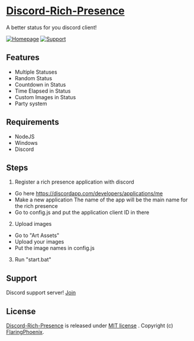 # [Discord-Rich-Presence](https://github.com/FlaringPhoenix/Discord-Rich-Presence) 
A better status for you discord client!

[![Homepage](https://img.shields.io/badge/M-Homepage-7289DA.svg?style=flat-square)](https://bluefoxhost.com/)
[![Support](https://img.shields.io/badge/M-Support-7289DA.svg?style=flat-square)](https://discord.gg/tvs98b5)

## Features
- Multiple Statuses
- Random Status
- Countdown in Status
- Time Elapsed in Status
- Custom Images in Status
- Party system

## Requirements
- NodeJS
- Windows
- Discord

## Steps
1. Register a rich presence application with discord
 - Go here https://discordapp.com/developers/applications/me
 - Make a new application The name of the app will be the main name for the rich presence
 - Go to config.js and put the application client ID in there

2. Upload images
 - Go to "Art Assets"
 - Upload your images
 - Put the image names in config.js

3. Run "start.bat"

## Support
   Discord support server! [Join](https://discord.gg/tvs98b5)

## License
[Discord-Rich-Presence](https://github.com/FlaringPhoenix/Discord-Rich-Presence) is released under [MIT license](https://github.com/FlaringPhoenix/Discord-Rich-Presence/blob/master/LICENSE) . Copyright (c) [FlaringPhoenix](https://github.com/FlaringPhoenix).

